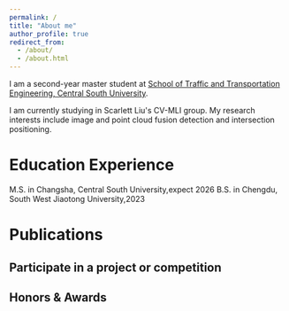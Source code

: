 ```yaml
---
permalink: /
title: "About me"
author_profile: true
redirect_from: 
  - /about/
  - /about.html
---
```

I am a second-year master student at [School of Traffic and Transportation Engineering, Central South University](https://stte.csu.edu.cn/).

I am currently studying in Scarlett Liu's CV-MLI group. My research interests include image and point cloud fusion detection and intersection positioning.

Education Experience
======
M.S. in Changsha, Central South University,expect 2026
B.S. in Chengdu, South West Jiaotong University,2023

Publications
======


Participate in a project or competition
------


Honors & Awards
------
